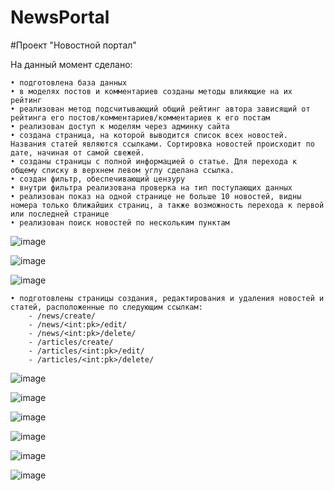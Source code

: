 # NewsPortal

#Проект "Новостной портал"

На данный момент сделано:

    • подготовлена база данных
    • в моделях постов и комментариев созданы методы влияющие на их рейтинг
    • реализован метод подсчитывающий общий рейтинг автора зависящий от рейтинга его постов/комментариев/комментариев к его постам
    • реализован доступ к моделям через админку сайта
    • создана страница, на которой выводится список всех новостей. Названия статей являются ссылками. Сортировка новостей происходит по дате, начиная от самой свежей.
    • созданы страницы с полной информацией о статье. Для перехода к общему списку в верхнем левом углу сделана ссылка.
    • создан фильтр, обеспечивающий цензуру
    • внутри фильтра реализована проверка на тип поступающих данных
    • реализован показ на одной странице не больше 10 новостей, видны номера только ближайших страниц, а также возможность перехода к первой или последней странице
    • реализован поиск новостей по нескольким пунктам
    
   ![image](https://user-images.githubusercontent.com/120253513/224829791-d45b772d-9c6e-4f36-96b4-abf919ec31b3.png)
    
   ![image](https://user-images.githubusercontent.com/120253513/224830249-25b8cf2f-0bda-41eb-98ef-23c162b9f4f6.png)
    
   ![image](https://user-images.githubusercontent.com/120253513/224830429-85ecc7f5-3651-435e-a01c-c70bcc2ce0da.png)

    • подготовлены страницы создания, редактирования и удаления новостей и статей, расположенные по следующим ссылкам:
        - /news/create/
        - /news/<int:pk>/edit/
        - /news/<int:pk>/delete/
        - /articles/create/
        - /articles/<int:pk>/edit/
        - /articles/<int:pk>/delete/
    
   ![image](https://user-images.githubusercontent.com/120253513/224831021-edd1e476-6b83-462a-abb6-342f1a8c678d.png)

   ![image](https://user-images.githubusercontent.com/120253513/224831122-61164572-cab4-4384-8f11-c379c9620faa.png)
    
   ![image](https://user-images.githubusercontent.com/120253513/224831249-af51736c-bcfa-4260-8373-8a7d377c5cc3.png)

   ![image](https://user-images.githubusercontent.com/120253513/224831426-b7d26b4d-803f-475b-8fd8-f01eb95b92d3.png)

   ![image](https://user-images.githubusercontent.com/120253513/224831581-f40176bc-b78d-4dc4-a974-3d9cdff8557c.png)

   ![image](https://user-images.githubusercontent.com/120253513/224831783-ebe87aad-5ce1-4112-b933-c0029bf566c9.png)
